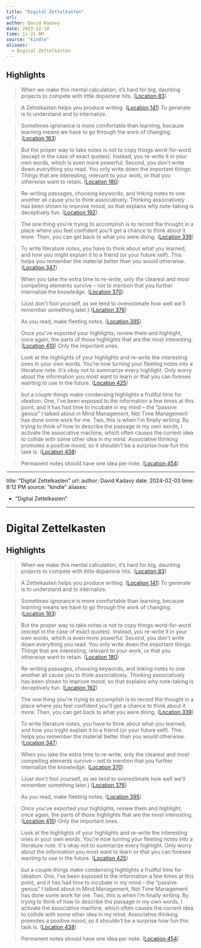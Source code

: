 ```yaml
---
title: "Digital Zettelkasten"
url: 
author: David Kadavy
date: 2023-12-10
time: 11:21 AM
source: "kindle"
aliases:
  - Digital Zettelkasten
---
```

## Highlights
> When we make this mental calculation, it’s hard for big, daunting projects to compete with little dopamine hits. ([Location 83](https://readwise.io/to_kindle?action=open&asin=B095VY4XGD&location=83))

> A Zettelkasten helps you produce writing. ([Location 141](https://readwise.io/to_kindle?action=open&asin=B095VY4XGD&location=141))
To generate is to understand and to internalize.

> Sometimes ignorance is more comfortable than learning, because learning means we have to go through the work of changing. ([Location 163](https://readwise.io/to_kindle?action=open&asin=B095VY4XGD&location=163))

> But the proper way to take notes is not to copy things word-for-word (except in the case of exact quotes). Instead, you re-write it in your own words, which is even more powerful. Second, you don't write down everything you read. You only write down the important things: Things that are interesting, relevant to your work, or that you otherwise want to retain. ([Location 180](https://readwise.io/to_kindle?action=open&asin=B095VY4XGD&location=180))

> Re-writing passages, choosing keywords, and linking notes to one another all cause you to think associatively. Thinking associatively has been shown to improve mood, so that explains why note-taking is deceptively fun. ([Location 192](https://readwise.io/to_kindle?action=open&asin=B095VY4XGD&location=192))

> The one thing you're trying to accomplish is to record the thought in a place where you feel confident you'll get a chance to think about it more. Then, you can get back to what you were doing. ([Location 339](https://readwise.io/to_kindle?action=open&asin=B095VY4XGD&location=339))

> To write literature notes, you have to think about what you learned, and how you might explain it to a friend (or your future self). This helps you remember the material better than you would otherwise. ([Location 347](https://readwise.io/to_kindle?action=open&asin=B095VY4XGD&location=347))

> When you take the extra time to re-write, only the clearest and most compelling elements survive – not to mention that you further internalize the knowledge. ([Location 370](https://readwise.io/to_kindle?action=open&asin=B095VY4XGD&location=370))

> (Just don't fool yourself, as we tend to overestimate how well we'll remember something later.) ([Location 376](https://readwise.io/to_kindle?action=open&asin=B095VY4XGD&location=376))

> As you read, make fleeting notes. ([Location 395](https://readwise.io/to_kindle?action=open&asin=B095VY4XGD&location=395))

> Once you've exported your highlights, review them and highlight, once again, the parts of those highlights that are the most interesting. ([Location 410](https://readwise.io/to_kindle?action=open&asin=B095VY4XGD&location=410))
Only the important ones.

> Look at the highlights of your highlights and re-write the interesting ones in your own words. You're now turning your fleeting notes into a literature note. It's okay not to summarize every highlight. Only worry about the information you most want to learn or that you can foresee wanting to use in the future. ([Location 425](https://readwise.io/to_kindle?action=open&asin=B095VY4XGD&location=425))

> but a couple things make condensing highlights a fruitful time for ideation: One, I've been exposed to the information a few times at this point, and it has had time to incubate in my mind – the “passive genius” I talked about in Mind Management, Not Time Management has done some work for me. Two, this is when I'm finally writing. By trying to think of how to describe the passage in my own words, I activate the associative machine, which often causes the current idea to collide with some other idea in my mind. Associative thinking promotes a positive mood, so it shouldn't be a surprise how fun this task is. ([Location 438](https://readwise.io/to_kindle?action=open&asin=B095VY4XGD&location=438))

> Permanent notes should have one idea per note. ([Location 454](https://readwise.io/to_kindle?action=open&asin=B095VY4XGD&location=454))

---
title: "Digital Zettelkasten"
url: 
author: David Kadavy
date: 2024-02-03
time: 8:12 PM
source: "kindle"
aliases:
  - "Digital Zettelkasten"
---
# Digital Zettelkasten

## Highlights
> When we make this mental calculation, it’s hard for big, daunting projects to compete with little dopamine hits. ([Location 83](https://readwise.io/to_kindle?action=open&asin=B095VY4XGD&location=83))

> A Zettelkasten helps you produce writing. ([Location 141](https://readwise.io/to_kindle?action=open&asin=B095VY4XGD&location=141))
To generate is to understand and to internalize.

> Sometimes ignorance is more comfortable than learning, because learning means we have to go through the work of changing. ([Location 163](https://readwise.io/to_kindle?action=open&asin=B095VY4XGD&location=163))

> But the proper way to take notes is not to copy things word-for-word (except in the case of exact quotes). Instead, you re-write it in your own words, which is even more powerful. Second, you don't write down everything you read. You only write down the important things: Things that are interesting, relevant to your work, or that you otherwise want to retain. ([Location 180](https://readwise.io/to_kindle?action=open&asin=B095VY4XGD&location=180))

> Re-writing passages, choosing keywords, and linking notes to one another all cause you to think associatively. Thinking associatively has been shown to improve mood, so that explains why note-taking is deceptively fun. ([Location 192](https://readwise.io/to_kindle?action=open&asin=B095VY4XGD&location=192))

> The one thing you're trying to accomplish is to record the thought in a place where you feel confident you'll get a chance to think about it more. Then, you can get back to what you were doing. ([Location 339](https://readwise.io/to_kindle?action=open&asin=B095VY4XGD&location=339))

> To write literature notes, you have to think about what you learned, and how you might explain it to a friend (or your future self). This helps you remember the material better than you would otherwise. ([Location 347](https://readwise.io/to_kindle?action=open&asin=B095VY4XGD&location=347))

> When you take the extra time to re-write, only the clearest and most compelling elements survive – not to mention that you further internalize the knowledge. ([Location 370](https://readwise.io/to_kindle?action=open&asin=B095VY4XGD&location=370))

> (Just don't fool yourself, as we tend to overestimate how well we'll remember something later.) ([Location 376](https://readwise.io/to_kindle?action=open&asin=B095VY4XGD&location=376))

> As you read, make fleeting notes. ([Location 395](https://readwise.io/to_kindle?action=open&asin=B095VY4XGD&location=395))

> Once you've exported your highlights, review them and highlight, once again, the parts of those highlights that are the most interesting. ([Location 410](https://readwise.io/to_kindle?action=open&asin=B095VY4XGD&location=410))
Only the important ones.

> Look at the highlights of your highlights and re-write the interesting ones in your own words. You're now turning your fleeting notes into a literature note. It's okay not to summarize every highlight. Only worry about the information you most want to learn or that you can foresee wanting to use in the future. ([Location 425](https://readwise.io/to_kindle?action=open&asin=B095VY4XGD&location=425))

> but a couple things make condensing highlights a fruitful time for ideation: One, I've been exposed to the information a few times at this point, and it has had time to incubate in my mind – the “passive genius” I talked about in Mind Management, Not Time Management has done some work for me. Two, this is when I'm finally writing. By trying to think of how to describe the passage in my own words, I activate the associative machine, which often causes the current idea to collide with some other idea in my mind. Associative thinking promotes a positive mood, so it shouldn't be a surprise how fun this task is. ([Location 438](https://readwise.io/to_kindle?action=open&asin=B095VY4XGD&location=438))

> Permanent notes should have one idea per note. ([Location 454](https://readwise.io/to_kindle?action=open&asin=B095VY4XGD&location=454))

